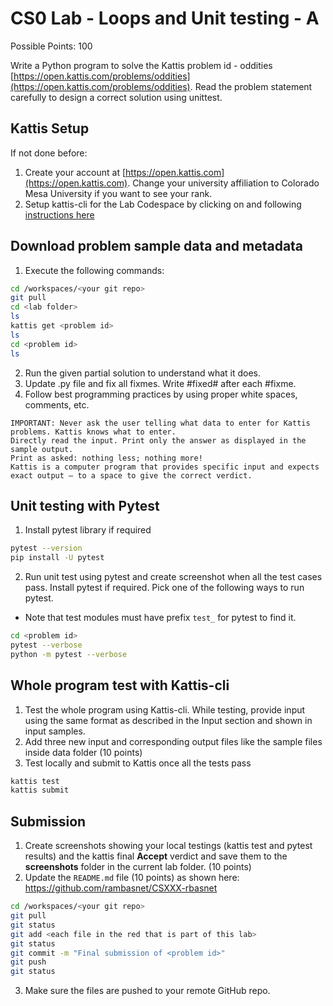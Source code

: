# CS0 Lab - Loops and Unit testing - A

Possible Points: 100

Write a Python program to solve the Kattis problem id - oddities [https://open.kattis.com/problems/oddities](https://open.kattis.com/problems/oddities). Read the problem statement carefully to design a correct solution using unittest.

## Kattis Setup

If not done before:

1. Create your account at [https://open.kattis.com](https://open.kattis.com). Change your university affiliation to Colorado Mesa University if you want to see your rank.
2. Setup kattis-cli for the Lab Codespace by clicking on and following [instructions here](https://coloradomesa365-my.sharepoint.com/:w:/g/personal/rbasnet_coloradomesa_edu/ESYiqurabGZJrIKmpCT4FnEBcw25QfcGjk_HK5PnRYbveA?e=xVLbe9)

## Download problem sample data and metadata

1. Execute the following commands:

```bash
cd /workspaces/<your git repo>
git pull
cd <lab folder>
ls
kattis get <problem id>
ls
cd <problem id>
ls
```

2. Run the given partial solution to understand what it does.
3. Update <problem id>.py file and fix all fixmes. Write #fixed# after each #fixme.
4. Follow best programming practices by using proper white spaces, comments, etc.

```
IMPORTANT: Never ask the user telling what data to enter for Kattis problems. Kattis knows what to enter.
Directly read the input. Print only the answer as displayed in the sample output.
Print as asked: nothing less; nothing more!
Kattis is a computer program that provides specific input and expects exact output – to a space to give the correct verdict.
```

## Unit testing with Pytest

1. Install pytest library if required

```bash
pytest --version
pip install -U pytest
```

2. Run unit test using pytest and create screenshot when all the test cases pass. Install pytest if required. Pick one of the following ways to run pytest.

- Note that test modules must have prefix `test_` for pytest to find it.

```bash
cd <problem id>
pytest --verbose
python -m pytest --verbose
```

## Whole program test with Kattis-cli

1. Test the whole program using Kattis-cli. While testing, provide input using the same format as described in the Input section and shown in input samples.
2. Add three new input and corresponding output files like the sample files inside data folder (10 points)
3. Test locally and submit to Kattis once all the tests pass

```bash
kattis test
kattis submit
```

## Submission

1. Create screenshots showing your local testings (kattis test and pytest results) and the kattis final **Accept** verdict and save them to the **screenshots** folder in the current lab folder. (10 points)
2. Update the `README.md` file (10 points) as shown here: <https://github.com/rambasnet/CSXXX-rbasnet>

```bash
cd /workspaces/<your git repo>
git pull
git status
git add <each file in the red that is part of this lab>
git status
git commit -m "Final submission of <problem id>"
git push
git status
```

3. Make sure the files are pushed to your remote GitHub repo.
